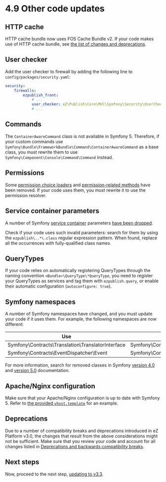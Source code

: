 # 4.9 Other code updates

## HTTP cache

HTTP cache bundle now uses FOS Cache Bundle v2.
If your code makes use of HTTP cache bundle, see [the list of changes and deprecations](../../../releases/ez_platform_v3.0_deprecations.md#ezplatform-http-cache).

## User checker

Add the user checker to firewall by adding the following line to `config/packages/security.yaml`:

``` yaml hl_lines="5"
security:
    firewalls:
        ezpublish_front:
            # ...
            user_checker: eZ\Publish\Core\MVC\Symfony\Security\UserChecker
            # ...
```

## Commands

The `ContainerAwareCommand` class is not available in Symfony 5. Therefore, if your custom commands use `Symfony\Bundle\FrameworkBundle\Command\ContainerAwareCommand`
as a base class, you must rewrite them to use `Symfony\Component\Console\Command\Command` instead. 

## Permissions

Some [permission choice loaders](../../../releases/ez_platform_v3.0_deprecations.md#permission-choice-loaders) and [permission-related methods](../../../releases/ez_platform_v3.0_deprecations.md#code-cleanup-in-ez-platform-kernel) have been removed.
If your code uses them, you must rewrite it to use the permission resolver.

## Service container parameters

A number of Symfony [service container](../../../api/service_container.md) parameters [have been dropped](https://github.com/ezsystems/ezplatform-kernel/blob/v1.0.0/doc/bc/1.0/dropped-container-parameters.md).

Check if your code uses such invalid parameters: search for them by using the `ezpublish\..*\.class` regular expression pattern. 
When found, replace all the occurrences with fully-qualified class names.

## QueryTypes

If your code relies on automatically registering QueryTypes through the naming convention `<Bundle>\QueryType\*QueryType`,
you need to register your QueryTypes as services and tag them with `ezpublish.query`, or enable their automatic configuration (`autoconfigure: true`).

## Symfony namespaces

A number of Symfony namespaces have changed, and you must update your code if it uses them. 
For example, the following namespaces are now different:

|Use|Instead of|
|---|---|
|Symfony\Contracts\Translation\TranslatorInterface|Symfony\Component\Translation\TranslatorInterface|
|Symfony\Contracts\EventDispatcher\Event|Symfony\Component\EventDispatcher\Event|

For more information, search for removed classes in Symfony [version 4.0](https://github.com/symfony/symfony/blob/4.4/UPGRADE-4.0.md) and [version 5.0](https://github.com/symfony/symfony/blob/5.0/UPGRADE-5.0.md) documentation.

## Apache/Nginx configuration

Make sure that your Apache/Nginx configuration is up to date with Symfony 5.
Refer to [the provided `vhost.template`](https://github.com/ezsystems/ezplatform/blob/master/doc/apache2/vhost.template)
for an example.

## Deprecations

Due to a number of compatibility breaks and deprecations introduced in eZ Platform v3.0, the changes that result from the above considerations might not be sufficient. 
Make sure that you review your code and account for all changes listed in [Deprecations and backwards compatibility breaks](../../../releases/ez_platform_v3.0_deprecations.md).

## Next steps

Now, proceed to the next step, [updating to v3.3](../to_3.3.md).
